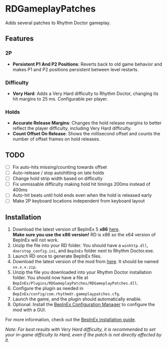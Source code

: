 # RDGameplayPatches
Adds several patches to Rhythm Doctor gameplay.

## Features

### 2P
- **Persistent P1 And P2 Positions**: Reverts back to old game behavior and makes P1 and P2 positions persistent between level restarts.

### Difficulty
- **Very Hard**: Adds a Very Hard difficulty to Rhythm Doctor, changing its hit margins to 25 ms. Configurable per player.

### Holds
- **Accurate Release Margins**: Changes the hold release margins to better reflect the player difficulty, including Very Hard difficulty.
- **Count Offset On Release**: Shows the millisecond offset and counts the number of offset frames on hold releases.

## TODO
- [ ] Fix auto-hits missing/counting towards offset
- [ ] Auto-release / stop autohitting on late holds
- [ ] Change hold strip width based on difficulty
- [ ] Fix unmissable difficulty making hold hit timings 200ms instead of 400ms
- [ ] Auto-hit beats until hold ends even when the hold is released early
- [ ] Make 2P keyboard locations independent from keyboard layout

## Installation
1. Download the latest version of BepInEx 5 **x86** [here](https://github.com/BepInEx/BepInEx/releases). \
**Make sure you use the x86 version!** RD is x86 so the x64 version of BepInEx will not work.
2. Unzip the file into your RD folder. You should have a `winhttp.dll`, `doorstop_config.ini`, and `BepInEx` folder next to Rhythm Doctor.exe.
3. Launch RD once to generate BepInEx files.
4. Download the latest version of the mod from [here](https://github.com/RandomGuyJCI/RDGameplayPatches/releases). It should be named `vx.x.x.zip`.
5. Unzip the file you downloaded into your Rhythm Doctor installation folder. You should now have a file at `BepInEx/Plugins/RDGameplayPatches/RDGameplayPatches.dll`.
6. Configure the plugin as needed in `BepInEx/config/com.rhythmdr.gameplaypatches.cfg`.
7. Launch the game, and the plugin should automatically enable.
8. Optional: Install the [BepInEx Configuration Manager](https://github.com/BepInEx/BepInEx.ConfigurationManager) to configure the mod with a GUI.

For more information, check out the [BepInEx installation guide](https://docs.bepinex.dev/articles/user_guide/installation/index.html).

*Note: For best results with Very Hard difficulty, it is recommended to set your in-game difficulty to Hard, even if the patch is not directly affected by it.*
